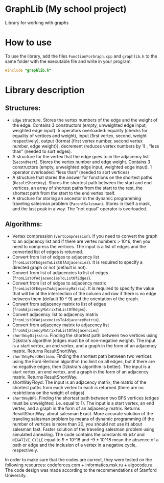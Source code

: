 # GraphLib (My school project)
Library for working with graphs
# How to use
To use the library, add the files `FunctionForGraph.cpp` and `graphlib.h` to the same folder with the executable file and write in your program: 
```C++
#include "graphlib.h"
```
# Library description
## Structures:
  * `Edge` structure. Stores the vertex numbers of the edge and the weight of the edge. Contains 3 constructors (empty, unweighted edge input, weighted edge input). 5 operators overloaded: equality (checks for equality of vertices and weight), input (first vertex, second, weight respectively), output (format {first vertex number, second vertex number, edge weight}), decrement (reduces vertex numbers by 1) , “less than” (needed to sort edges).
  * A structure for the vertex that the edge goes to in the adjacency list (`SecondVert`). Stores the vertex number and edge weight. Contains 3 constructors (empty, unweighted edge input, weighted edge input). 1 operator overloaded: “less than” (needed to sort vertices)
  * A structure that stores the answer for functions on the shortest paths (`ResultShortWay`). Stores the shortest path between the start and end vertices, an array of shortest paths from the start to the rest, the shortest path from the start to the end vertex itself.
  * A structure for storing an ancestor in the dynamic programming traveling salesman problem (`ParentSalesman`). Stores in itself a mask, and the last peak in a way. The "not equal" operator is overloaded.
## Algorithms:
  * Vertex compression (`vertCompression`). If you need to convert the graph to an adjacency list and if there are vertex numbers > 10^6, then you need to compress the vertices. The input is a list of edges and the converted list of edges is returned.
  * Convert from list of edges to adjacency list (`fromListOfEdgesToListOfAdjacencies`). It is required to specify a directed graph or not (default is not).
  * Convert from list of adjacencies to list of edges (`fromListOfAdjacenciesToListOfEdges`).
  * Convert from list of edges to adjacency matrix (`fromListOfEdgesToAdjacencyMatrix`). It is required to specify the value that will be at the intersection of the column and row if there is no edge between them (default 10 ^ 9) and the orientation of the graph.
  * Convert from adjacency matrix to list of edges (`fromAdjacencyMatrixToListOfEdges`).
  * Convert adjacency list to adjacency matrix (`fromListOfAdjacenciesToAdjacencyMatrix`).
  * Convert from adjacency matrix to adjacency list (`fromAdjacencyMatrixToListOfAdjacencies`)
  * `shortWayDijkstra`. Finding the shortest path between two vertices using Dijkstra's algorithm (edges must be of non-negative weight). The input is a start vertex, an end vertex, and a graph in the form of an adjacency matrix. Returns ResultShortWay.
  * `shortWayFordBellman`. Finding the shortest path between two vertices using the Ford-Bellman algorithm (no limit on all edges, but if there are no negative edges, then Dijkstra's algorithm is better). The input is a start vertex, an end vertex, and a graph in the form of an adjacency matrix. Returns ResultShortWay.
  * shortWayFloyd. The input is an adjacency matrix, the matrix of the shortest paths from each vertex to each is returned (there are no restrictions on the weight of edges).
  * `shortWayBFS`. Finding the shortest path between two BFS vertices (edges must be unweighted, i.e. equal to 1). The input is a start vertex, an end vertex, and a graph in the form of an adjacency matrix. Returns ResultShortWay.
about salesman Exact. More accurate solution of the traveling salesman problem by means of dynamic programming (if the number of vertices is more than 20, you should not use it)
about salesman fast. Faster solution of the traveling salesman problem using simulated annealing.
The code contains the constants `NO_WAY` and `NEGATIVE_CYCLE` equal to 9 * 10^18 and -9 * 10^18 mean the absence of a path or edge and the inclusion of a vertex in a negative cycle, respectively.

In order to make sure that the codes are correct, they were tested on the following resources: codeforces.com + informatics.msk.ru + algocode.ru.
The code design was made according to the recommendations of Stanford University.
